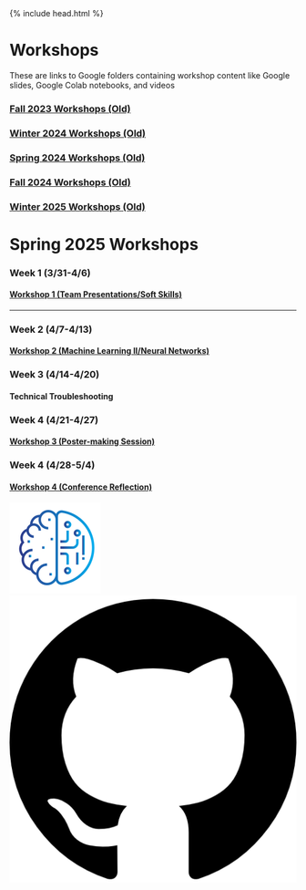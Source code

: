 <head>
  {% include head.html %}
  <title>CruX GitHub Page Home</title>
  <link rel="icon" type="image/x-icon" href="../images/favicon.ico">
</head>

<link rel="stylesheet" href="../css/styles.css">

# Workshops

These are links to Google folders containing workshop content like Google slides, Google Colab notebooks, and videos

### [Fall 2023 Workshops (Old)](FallWorkshops.md)

### [Winter 2024 Workshops (Old)](WinterWorkshops.md)

### [Spring 2024 Workshops (Old)](SpringWorkshops.md)

### [Fall 2024 Workshops (Old)](FallWorkshops24.md)

### [Winter 2025 Workshops (Old)](WinterWorkshops25.md)

# Spring 2025 Workshops

### Week 1 (3/31-4/6)
#### [Workshop 1 (Team Presentations/Soft Skills)](https://drive.google.com/drive/u/4/folders/1QAjno-1yo597CTk_EsTWZvLbi5hhFy0V)
---
### Week 2 (4/7-4/13)
#### [Workshop 2 (Machine Learning II/Neural Networks)](https://drive.google.com/drive/u/4/folders/1PR-sEV391IALwpEbkp-c8rk1EmsprOWZ)

### Week 3 (4/14-4/20)
#### Technical Troubleshooting

### Week 4 (4/21-4/27)
#### [Workshop 3 (Poster-making Session)](https://drive.google.com/drive/u/0/folders/1Qeb14KAMMvTVvmLpZO4GTB__cZlxUu_O)

### Week 4 (4/28-5/4)
#### [Workshop 4 (Conference Reflection)](https://drive.google.com/drive/u/0/folders/10ROuJQ3LR7fG6Wf00kXVl6ylgL0TqxU-)
<!-----

### Week 3 ()
#### MLK Holiday
---
### Week 4 ()
#### [Workshop 3 (Intermediate Python)](https://drive.google.com/drive/u/1/folders/1nnb3PFG5fWTaabronMR-OImTolXf4Xq-)
---
### Week 5 ()
#### [Workshop 4 (OpenBCI II/Data Streaming)](https://drive.google.com/drive/u/1/folders/1otB_0wD743qrS3f0o9RCeRacN0Whd_p2)
---

### Week 6 ()
#### [Workshop 5 (Signal Processing/BCI Intro)](https://drive.google.com/drive/u/1/folders/1Ncra9sj_75Pgnh5NfYTmd7vXngkAWthy)
---

### Week 7 ()
#### President's Day Holiday
---

### Week 8 ()
#### [Workshop 6 (EEG Analysis/Feature Extraction)](https://drive.google.com/drive/u/1/folders/1zBCckxlZqzAZudksLwOAculWmattV1oJ)
---

### Week 9 ()
#### [Workshop 7 (Machine Learning/Classification Algorithms)](https://drive.google.com/drive/u/1/folders/1MxKD2xwB6mZaYfryePV56xzwj1fJ7HC7)
---
### Week 10 ()
#### [Workshop 8 (End of Quarter Presentations)](https://drive.google.com/drive/u/1/folders/1xwRtULHY24l5WUjDfMPPHIBe9oJXNGD2)
----->

<footer>
    <div id = "images">
        <a href="https://cruxucla.com">
        <img  class = "logo" border = "0" src = "../images/cruxUclaLogo.webp" alt = "CruX UCLA"/>
        </a>
        <a href="https://github.com/CruXUCLA">
        <img class = "logo" border = "0" src = "../images/githubLogo.png" alt = "Github"/>
        </a>
    </div>
</footer>
